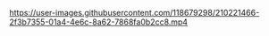 

https://user-images.githubusercontent.com/118679298/210221466-2f3b7355-01a4-4e6c-8a62-7868fa0b2cc8.mp4

